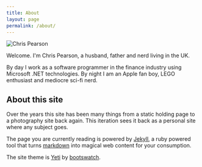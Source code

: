 ```yaml
---
title: About
layout: page
permalink: /about/
---
```

<img class="pull-right padded"
     title="Chris Pearson"
	 alt="Chris Pearson"
	 src="/images/About-150x150.jpg"
	 srcset="/images/About-150x150.jpg 1x, /images/About-150x150-2x.jpg 2x" />

Welcome. I'm Chris Pearson, a husband, father and nerd living in the UK.

By day I work as a software programmer in the finance industry using Microsoft .NET technologies. By night I am an Apple fan boy, LEGO enthusiast and mediocre sci-fi nerd.

## About this site

Over the years this site has been many things from a static holding page to a photography site back again.  This iteration sees it back as a personal site where any subject goes.

The page you are currently reading is powered by [Jekyll](http://jekyllrb.com/), a ruby powered tool that turns [markdown](http://daringfireball.net/projects/markdown/) into magical web content for your consumption.

The site theme is [Yeti][yeti] by [bootswatch][bootswatch].

[yeti]: http://bootswatch.com/yeti
[bootswatch]: http://bootswatch.com
